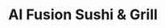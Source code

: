 ---
layout: place
title: "AI Fusion Sushi & Grill"
permalink: /michigan/east-lansing/ai-fusion-sushi-grill.html
stateAbbr: MI
stateName: Michigan
cityName: East Lansing
place_id: ChIJIVTKuajCIogR1fbN8Gd-gKg
photos:
  - name: >-
      places/ChIJIVTKuajCIogR1fbN8Gd-gKg/photos/AeeoHcL8ueKs7HHfQvzXkl4kiOQsLqA47iFf_SOUg9JpmQPjSAcJGXMjPQD6Pa6oh1NvXVjFSLMyVbRUWx3_YK2LlxG_55h3mG19PgeLbSUgGdhLliZZjcs3JhHd1W7rbJ7mQhnVgfhqmdCCY8-4UDHbIDtxxh513JsKrDn2KfTXXQEgaKDPTCzmW7u_it8E3VGgmomcFFNEjmjHzp6b0AwQuqKX7mY2shrQrRQA5MP7vV0wKuLlszTSb6PM0t1f3mjy_I0TZ-mHumCi6TjN89tfCXFmhBxXfIqM_XCanXUK-qVWyg
    widthPx: 2048
    heightPx: 1365
    authorAttributions:
      - displayName: AI Fusion Sushi & Grill
        uri: https://maps.google.com/maps/contrib/118349419077523368213
        photoUri: >-
          https://lh3.googleusercontent.com/a-/ALV-UjVW8dx3KBpMpKq7O0Q1maJ67LFa1W1HLBgLNeiNfIE-UEkAiAQ=s100-p-k-no-mo
    flagContentUri: >-
      https://www.google.com/local/imagery/report/?cb_client=maps_api_places.places_api&image_key=!1e10!2sAF1QipPkp_KwZ95EVZdjMKRi-M1tLZ2fcBSN_8ahIzcB&hl=en-US
    googleMapsUri: >-
      https://www.google.com/maps/place//data=!3m4!1e2!3m2!1sAF1QipPkp_KwZ95EVZdjMKRi-M1tLZ2fcBSN_8ahIzcB!2e10!4m2!3m1!1s0x8822c2a8b9ca5421:0xa8807e67f0cdf6d5
  - name: >-
      places/ChIJIVTKuajCIogR1fbN8Gd-gKg/photos/AeeoHcINX_3kvs_RG1R8CtBchfEC_5D4J31UTYQv4H93yTPI-7WMlHxRhhys1VLlOUxnFkTvSLseYfIDABmZTxM28UUkl8TWbs6wJ54yAWUgOa762QNqm1voFwqepKFavk6q30Acnc5-XBk-y0B5iM3A7hBNhplYmp01dnKQl6yx6jeR5Tc5twiYTdSjA7uPn4B1OlvH55QSI_TOLLEcSiCcj53BWXrOw16yaMRQU8_mCZXjb5FlVH6_deYEb7LUePKbhPgJTmrVkS2BT6lSL2PdyBKQ-ZSa41QcKYO4K8YEfvwPBQ
    widthPx: 4256
    heightPx: 2832
    authorAttributions:
      - displayName: AI Fusion Sushi & Grill
        uri: https://maps.google.com/maps/contrib/118349419077523368213
        photoUri: >-
          https://lh3.googleusercontent.com/a-/ALV-UjVW8dx3KBpMpKq7O0Q1maJ67LFa1W1HLBgLNeiNfIE-UEkAiAQ=s100-p-k-no-mo
    flagContentUri: >-
      https://www.google.com/local/imagery/report/?cb_client=maps_api_places.places_api&image_key=!1e10!2sAF1QipMgiUa9vcyVbjAgfkBsjeBPzf34khpFnomG1kWV&hl=en-US
    googleMapsUri: >-
      https://www.google.com/maps/place//data=!3m4!1e2!3m2!1sAF1QipMgiUa9vcyVbjAgfkBsjeBPzf34khpFnomG1kWV!2e10!4m2!3m1!1s0x8822c2a8b9ca5421:0xa8807e67f0cdf6d5
  - name: >-
      places/ChIJIVTKuajCIogR1fbN8Gd-gKg/photos/AeeoHcL8sLzXygqwcpSqJcyKsJke3CqFJuKuxlsy7fQEyznDE-WHSZoOJdtaYdHmBBtYSSu1d_A2P5T-tLNwwnxzRo-nxuFXVrW3OMWIGG-OdhuwyblK5Ku_naxTlirA7RKt0XH6JvOozQNDyuGfY-c8iNkEl8gLcccVXhIolm09JA2cWKGEJraVkjiX7Aj12ZOq7h9V2nJkozWunAAqgVRdXMPWjadqco1WIgX-2GAmLmJVJHvv_Mpg8ltBppOVgiaCA-eiISy_b6iq5Ahf3DGzU0uIoXH-8M6-A6-h5dECS56lAbXLbiie3dxKJbm4eBZHQhmf3DvUwcyhKpvt0qTVYuUN2-cxGqqC4JYaRGEfHn5WsVVlErovaAVqnufYAGFfa_wDGHQu0uQmXC4l-hOkN-6AFrRxoKxhTkLJdedlzaGrnMk
    widthPx: 3465
    heightPx: 1848
    authorAttributions:
      - displayName: Brittany Catterick
        uri: https://maps.google.com/maps/contrib/117507200371183597609
        photoUri: >-
          https://lh3.googleusercontent.com/a-/ALV-UjUSYLzAbt1pJKYY1coDb0ImQvcl54IapmsfTDZSogaxiSkiE3EB9g=s100-p-k-no-mo
    flagContentUri: >-
      https://www.google.com/local/imagery/report/?cb_client=maps_api_places.places_api&image_key=!1e10!2sCIHM0ogKEICAgMDI3JLi5gE&hl=en-US
    googleMapsUri: >-
      https://www.google.com/maps/place//data=!3m4!1e2!3m2!1sCIHM0ogKEICAgMDI3JLi5gE!2e10!4m2!3m1!1s0x8822c2a8b9ca5421:0xa8807e67f0cdf6d5
  - name: >-
      places/ChIJIVTKuajCIogR1fbN8Gd-gKg/photos/AeeoHcKw_7a5ZrrjoyLTaS-kX4PmZVCcmZzrbcShSO5p8WTQNoK93mZOugzSZC85Dcve9ibpKwa7-huxj9OjnjETbBR7AfnO4ZNXrjq_xHTWHgnI3zwQkAwFx_M_4T_SaUOqjH7l06e7bqlev_W9PJWSSJhU8nvZirj5OL1wn4TmvqXkHdccbeaGPV8EmCjVTY7xbPzsgKYSBrdRieUC3iCvjHxYOj6mJvQc654PsbbBYEkX463A0N-x_NEim_1opx-wu9vFVfyXqvCSfyj6FS4947tacZE-5HfJA0PztS8dKhGaGox0G7nOOtR4iaY0mUh3JWuK9Jk7cPGjU7HPazCYgd0BnIYN_YrDSJj2dL1hMJua3VYcIBLVqkLfLFOQBImPfpAInmktS19osWJkaxzh3eZsUNmqOZ2v5fGpDGStwY8ezcfW
    widthPx: 3024
    heightPx: 4032
    authorAttributions:
      - displayName: Taylor Dusseault
        uri: https://maps.google.com/maps/contrib/116728870760425182481
        photoUri: >-
          https://lh3.googleusercontent.com/a/ACg8ocKVfX3h0d5ld1aCMjjqX9qN0DIkTf5x8uuOqNyPNXhV5q8EDg=s100-p-k-no-mo
    flagContentUri: >-
      https://www.google.com/local/imagery/report/?cb_client=maps_api_places.places_api&image_key=!1e10!2sCIHM0ogKEICAgIDDk5y5rAE&hl=en-US
    googleMapsUri: >-
      https://www.google.com/maps/place//data=!3m4!1e2!3m2!1sCIHM0ogKEICAgIDDk5y5rAE!2e10!4m2!3m1!1s0x8822c2a8b9ca5421:0xa8807e67f0cdf6d5
  - name: >-
      places/ChIJIVTKuajCIogR1fbN8Gd-gKg/photos/AeeoHcJEML6jZLvU276Aq_sBLDCZ1sbYZdSFIQtDlZoF8NCsI1SbWbINDv0fRynOJqguMH5kjRKvDn2l7Xs5NtCBuiot2ght_GY9Oc7PfCH5L8fxq269h880WAkxds8cL1MYNYcHeyKhZY4xaYJcTLqYDsmOqfrmGJnpzQ__qTTsYi8v_dTKoN9EWrcEQTYoT0BqFPITj9kv6EQoD47CqxdWyntG7cdDJVw8p3Nev0qBNeM9GmghBF_F637wi_u9AI0kvuug03XsQTt_eKO1lYFVUU8a-iUJ7HA5OPNziS_MaKY-vr4hfRsP2a35Fp5ay9bKx5BKCH2GN6NTLu4qF_PQmy-fOj7vQKaRVr11OzZAMp3UXKk8VDvKplGXTLjv5Luyil9UM2xDR0FMSHOQNghf30ak9d9cZRRzcf0Mbt3sRzs
    widthPx: 4080
    heightPx: 3072
    authorAttributions:
      - displayName: Tania Castilhos
        uri: https://maps.google.com/maps/contrib/116858512667698343548
        photoUri: >-
          https://lh3.googleusercontent.com/a-/ALV-UjVryz60EBd1p8UPgDH4NH7CrMSE3i1aZPuWvkKL41Xv6T8YgAztfA=s100-p-k-no-mo
    flagContentUri: >-
      https://www.google.com/local/imagery/report/?cb_client=maps_api_places.places_api&image_key=!1e10!2sCIHM0ogKEICAgIDziLCAFQ&hl=en-US
    googleMapsUri: >-
      https://www.google.com/maps/place//data=!3m4!1e2!3m2!1sCIHM0ogKEICAgIDziLCAFQ!2e10!4m2!3m1!1s0x8822c2a8b9ca5421:0xa8807e67f0cdf6d5
  - name: >-
      places/ChIJIVTKuajCIogR1fbN8Gd-gKg/photos/AeeoHcKM8Y2C9zOdP7Cd1DfRqB4cqKBpG2DXoiAIh0yZjHtamijtbvFs9JBGQFWuuhqsa30jqza8WR_kOJzoVhb_7ZDLF2LfOBxyL0ohbxWwa3WXEmN_WjZeCoIRDI0iodQzld8UkL1v1hJYgTPi1P3YAahzMHGAZDAfhXz_xDGer5T9v-kpzZxvGY2envBBTENEMPZS0LD6OjSUuTsU6D8mulxkpwdtQ2fPkV92rFoBeZUYD9s-Pegqw3IOjG9Dsb5bmw4PU4YgJ0FgVCO8VKfLirJF0D0o_FCkTT9qI4oONWxgpqPOxqgc6EBA9MC1vKxMuglDk64dFTE-O_xlbLe00rS02ojDgrmvpNutmUdxRTgETkL_4aNjFqYf1KTrbXIs0iOUrpMplCanADC5BirCu4dGwKTdmXlVjPR03SzsMfN0AcTd
    widthPx: 3830
    heightPx: 2447
    authorAttributions:
      - displayName: Martha
        uri: https://maps.google.com/maps/contrib/108942100841920795561
        photoUri: >-
          https://lh3.googleusercontent.com/a-/ALV-UjXIcvCElneC1xJoZU0o0RrcYLtV_OuiyxnFWjUXeNcOPmwWqyoy=s100-p-k-no-mo
    flagContentUri: >-
      https://www.google.com/local/imagery/report/?cb_client=maps_api_places.places_api&image_key=!1e10!2sCIHM0ogKEICAgICr8o-5rwE&hl=en-US
    googleMapsUri: >-
      https://www.google.com/maps/place//data=!3m4!1e2!3m2!1sCIHM0ogKEICAgICr8o-5rwE!2e10!4m2!3m1!1s0x8822c2a8b9ca5421:0xa8807e67f0cdf6d5
  - name: >-
      places/ChIJIVTKuajCIogR1fbN8Gd-gKg/photos/AeeoHcJyNI9LBg3K5e_U4I6MBex61iMfxaO9UHu1hcoWvQwJpvlAHSve72jTzp4P-SzFFkCHmRH6IcXl9GFp9ojVNlW7Nj0Gux5oHH6daGvJ_kMb7-F5ow53pMIVtHvmObmzvN7imflQD75a-rTJiQpOXn7-UvGPHfwkR80WYEMzDWjcCyRNJLTRInJV4o9NMqxFPvdCWEaETte2CnFq-j6xaslP0RKdzeLBzEb9NQHCtWlkTBKXdhGeSuh0DAe7d9Jpo2A0L3e2eRhu_J3KnkBuc8rwr47zA9e49wS1l5zGaYMR4FKoFpUaeLSL9ehysK8AGEd7AJyPaJcxkwdIXuLrL-5ggSWNpmCiXzcOUwET6TsQY-MFBOWXAUu_pi3jlvAymaGoDcv5-qS-JH3lr1LHIbAHnByrOM6TZz3_4pvl8WGF_d8
    widthPx: 4080
    heightPx: 3072
    authorAttributions:
      - displayName: Sylvia Lin
        uri: https://maps.google.com/maps/contrib/103708397504409242579
        photoUri: >-
          https://lh3.googleusercontent.com/a-/ALV-UjWCiijdAGqfgbtTTAeIzLMXucZjKHXnmBIuT5JfBzAXYAur--Ua=s100-p-k-no-mo
    flagContentUri: >-
      https://www.google.com/local/imagery/report/?cb_client=maps_api_places.places_api&image_key=!1e10!2sCIHM0ogKEICAgICpjuqeuAE&hl=en-US
    googleMapsUri: >-
      https://www.google.com/maps/place//data=!3m4!1e2!3m2!1sCIHM0ogKEICAgICpjuqeuAE!2e10!4m2!3m1!1s0x8822c2a8b9ca5421:0xa8807e67f0cdf6d5
  - name: >-
      places/ChIJIVTKuajCIogR1fbN8Gd-gKg/photos/AeeoHcJuwAI2nxNoS1iZW3z1dVZQEBgebd6n3FpoBEh3iup-WBzKV1iYwxSY5hCKSVf4H0lPO0X3MNQFekTUgAVxGa0sN1617PqJg0psCHyg-uxNG9wQNeoypL9xEicVXnCyP6vTFCfgKxCzGRhL1QTszHmDrbrsfbT8hcO3PAKz3GB8UEr4XH8bTVt79u-n2P25HM0-TOcHbf0oKap5KZ5qbRPOEmQQ13K_CKsgXRrb3-co8diRD2RbymY4V7JenNRHciQtwwql4uBeiSF64qYDtdkQ9LgRVgca4uWOWBjiAc39wCvaKRsAeSGpEM23NkkLWDan5aaWS-V2gRMXtbPbOQdQ__CpcBuDUplPHG1QABOO1SR5_ZjQq1p68OkKh-r885I9QSjhSu-fmQ-fGDJW9a2KfATnsXk_Bce1Yc_n0HI
    widthPx: 4080
    heightPx: 3072
    authorAttributions:
      - displayName: Sylvia Lin
        uri: https://maps.google.com/maps/contrib/103708397504409242579
        photoUri: >-
          https://lh3.googleusercontent.com/a-/ALV-UjWCiijdAGqfgbtTTAeIzLMXucZjKHXnmBIuT5JfBzAXYAur--Ua=s100-p-k-no-mo
    flagContentUri: >-
      https://www.google.com/local/imagery/report/?cb_client=maps_api_places.places_api&image_key=!1e10!2sCIHM0ogKEICAgICpjuqOPg&hl=en-US
    googleMapsUri: >-
      https://www.google.com/maps/place//data=!3m4!1e2!3m2!1sCIHM0ogKEICAgICpjuqOPg!2e10!4m2!3m1!1s0x8822c2a8b9ca5421:0xa8807e67f0cdf6d5
  - name: >-
      places/ChIJIVTKuajCIogR1fbN8Gd-gKg/photos/AeeoHcL5xft5L6MwX4vJDXJSJfFgh4Djh0JyfE1gWVTTT0I4HA_Ix3OHxCtWEy-vgqRX_C2YjZxY1Ab4pfCpZNWl3Uj92KGXa1Rt9Zk9_948HnRWgIFROm4LCypbezHtj6OumHXJDfWdlE2PLV4ipQsNYvZIH3sYnQmpKiXc3qY4aWj8-yuoLLUc6oLSaT8LjGvg9YRn70op6uBkTpdwU59J5PgyrbrT5N9pKJQirSWvEMpuvwVT_ql9LznngDFP96NQHTpo7cIuY_mfO1Mj6JEbaJq-IV_K4svH9W_NAES2RtLRatY5YbgwPR-ZTixAcekdDSMgxrYJBauHeLmwj94kDNgC6rfQvBc0GMiao885yS2O11KLMRNCIHq1DGaE0ij_kmMYWgt1scoY39tyuIwGgtrCVIYv5XanMqOdzlZ-HBElnA
    widthPx: 720
    heightPx: 960
    authorAttributions:
      - displayName: Sarah
        uri: https://maps.google.com/maps/contrib/101902495867430405931
        photoUri: >-
          https://lh3.googleusercontent.com/a-/ALV-UjWrLsy0LQbDIIH40ZYHCCRLuFTM6fkmdmZ_pyXhtuu3EOOs32ue-g=s100-p-k-no-mo
    flagContentUri: >-
      https://www.google.com/local/imagery/report/?cb_client=maps_api_places.places_api&image_key=!1e10!2sCIHM0ogKEICAgICB9PeVYw&hl=en-US
    googleMapsUri: >-
      https://www.google.com/maps/place//data=!3m4!1e2!3m2!1sCIHM0ogKEICAgICB9PeVYw!2e10!4m2!3m1!1s0x8822c2a8b9ca5421:0xa8807e67f0cdf6d5
  - name: >-
      places/ChIJIVTKuajCIogR1fbN8Gd-gKg/photos/AeeoHcLpo7Ztq8cw72iz7iM3ZJFgpg5wNXv0Nm19Re3ndVXE3Kk1-x_FxROtiQ5yiyGKBm54kXW9IqoIlQIaM9N6ahay6xvW1aKN3UPEpVMB6YPOPpXKEpDvLrABF6qPMUqafqXe-7oQhOKmHO10N8WcS_hn8gFuUTrewtJB686f4awUNxjVn5b0v1K5tivdUomOClrQJVcRwlJMVbgAj4lopGBqKfsnrGFFNoLZBDgyLditcJwW7vCq_PQtYM8cI1r3g6KcEoTFe1z3PcQ1i62eIQLpMBxawg4WLFmztVJmywWkHw
    widthPx: 550
    heightPx: 389
    authorAttributions:
      - displayName: AI Fusion Sushi & Grill
        uri: https://maps.google.com/maps/contrib/118349419077523368213
        photoUri: >-
          https://lh3.googleusercontent.com/a-/ALV-UjVW8dx3KBpMpKq7O0Q1maJ67LFa1W1HLBgLNeiNfIE-UEkAiAQ=s100-p-k-no-mo
    flagContentUri: >-
      https://www.google.com/local/imagery/report/?cb_client=maps_api_places.places_api&image_key=!1e10!2sAF1QipNkY0eRcWa1GXqjkCATgTMiGfIJGZRiJKC_e4OW&hl=en-US
    googleMapsUri: >-
      https://www.google.com/maps/place//data=!3m4!1e2!3m2!1sAF1QipNkY0eRcWa1GXqjkCATgTMiGfIJGZRiJKC_e4OW!2e10!4m2!3m1!1s0x8822c2a8b9ca5421:0xa8807e67f0cdf6d5
address: 2827 E Grand River Ave, East Lansing, MI 48823, USA
street: 2827 E Grand River Ave
city: East Lansing
state: MI
zip: '48823'
country: USA
neighborhood: null
latitude: '42.725761'
longitude: '-84.455144'
accessibility_options:
  wheelchairAccessibleParking: true
  wheelchairAccessibleEntrance: true
  wheelchairAccessibleRestroom: true
  wheelchairAccessibleSeating: true
business_status: OPERATIONAL
name: AI Fusion Sushi & Grill
google_maps_links:
  directionsUri: >-
    https://www.google.com/maps/dir//''/data=!4m7!4m6!1m1!4e2!1m2!1m1!1s0x8822c2a8b9ca5421:0xa8807e67f0cdf6d5!3e0
  placeUri: https://maps.google.com/?cid=12141843580277618389
  writeAReviewUri: >-
    https://www.google.com/maps/place//data=!4m3!3m2!1s0x8822c2a8b9ca5421:0xa8807e67f0cdf6d5!12e1
  reviewsUri: >-
    https://www.google.com/maps/place//data=!4m4!3m3!1s0x8822c2a8b9ca5421:0xa8807e67f0cdf6d5!9m1!1b1
  photosUri: >-
    https://www.google.com/maps/place//data=!4m3!3m2!1s0x8822c2a8b9ca5421:0xa8807e67f0cdf6d5!10e5
primary_type: Japanese Restaurant
opening_hours:
  regular: null
  current: null
secondary_opening_hours:
  regular:
    weekdayDescriptions: null
    type: null
  current:
    weekdayDescriptions: null
    type: null
phone: (517) 853-3700
price_level: PRICE_LEVEL_MODERATE
price_range: $10 &ndash; $20
rating: '4.4'
rating_count: 838
website: http://ai-fusion.com/
description: >-
  Japanese & Korean fare, including sushi, is served in an airy space with
  Western & Asian elements.
reviews:
  - name: >-
      places/ChIJIVTKuajCIogR1fbN8Gd-gKg/reviews/ChdDSUhNMG9nS0VJQ0FnSUNyOG8tNWp3RRAB
    relativePublishTimeDescription: 8 months ago
    rating: 5
    text:
      text: >-
        Great food at really reasonable prices. I love to stop here when I am in
        town. They have a lot of menu choices and the portion sizes are
        generous.  Service is solid.  Lunch specials and discounted Mondays are
        great deals.
      languageCode: en
    originalText:
      text: >-
        Great food at really reasonable prices. I love to stop here when I am in
        town. They have a lot of menu choices and the portion sizes are
        generous.  Service is solid.  Lunch specials and discounted Mondays are
        great deals.
      languageCode: en
    authorAttribution:
      displayName: Martha
      uri: https://www.google.com/maps/contrib/108942100841920795561/reviews
      photoUri: >-
        https://lh3.googleusercontent.com/a-/ALV-UjXIcvCElneC1xJoZU0o0RrcYLtV_OuiyxnFWjUXeNcOPmwWqyoy=s128-c0x00000000-cc-rp-mo-ba8
    publishTime: '2024-07-20T10:24:47.209384Z'
    flagContentUri: >-
      https://www.google.com/local/review/rap/report?postId=ChdDSUhNMG9nS0VJQ0FnSUNyOG8tNWp3RRAB&d=17924085&t=1
    googleMapsUri: >-
      https://www.google.com/maps/reviews/data=!4m6!14m5!1m4!2m3!1sChdDSUhNMG9nS0VJQ0FnSUNyOG8tNWp3RRAB!2m1!1s0x8822c2a8b9ca5421:0xa8807e67f0cdf6d5
  - name: >-
      places/ChIJIVTKuajCIogR1fbN8Gd-gKg/reviews/ChZDSUhNMG9nS0VJQ0FnSUR4LTZIVkhnEAE
    relativePublishTimeDescription: a year ago
    rating: 5
    text:
      text: >-
        Best Sushi I have had since moving to Lansing! Absolutely delicious.
        Everything was so good, it was easy to make a reservation. The
        atmosphere is nice. The place is clean. Service can be better though.
        Had to ask for straws 3 times and never got them, but I guess it was a
        lunch rush so it’s totally understandable. Will definitely come again.
      languageCode: en
    originalText:
      text: >-
        Best Sushi I have had since moving to Lansing! Absolutely delicious.
        Everything was so good, it was easy to make a reservation. The
        atmosphere is nice. The place is clean. Service can be better though.
        Had to ask for straws 3 times and never got them, but I guess it was a
        lunch rush so it’s totally understandable. Will definitely come again.
      languageCode: en
    authorAttribution:
      displayName: Sukayna Almusawi
      uri: https://www.google.com/maps/contrib/110859482412283426442/reviews
      photoUri: >-
        https://lh3.googleusercontent.com/a-/ALV-UjVe9Co8x2A21HNRYKqhxvi8rnWPJR2qyZVbNGsRsA48RDWB_AT5=s128-c0x00000000-cc-rp-mo-ba5
    publishTime: '2023-06-15T21:09:48.982708Z'
    flagContentUri: >-
      https://www.google.com/local/review/rap/report?postId=ChZDSUhNMG9nS0VJQ0FnSUR4LTZIVkhnEAE&d=17924085&t=1
    googleMapsUri: >-
      https://www.google.com/maps/reviews/data=!4m6!14m5!1m4!2m3!1sChZDSUhNMG9nS0VJQ0FnSUR4LTZIVkhnEAE!2m1!1s0x8822c2a8b9ca5421:0xa8807e67f0cdf6d5
  - name: >-
      places/ChIJIVTKuajCIogR1fbN8Gd-gKg/reviews/ChZDSUhNMG9nS0VJQ0FnSUREazV5NVRBEAE
    relativePublishTimeDescription: 4 months ago
    rating: 2
    text:
      text: >-
        I used to LOVVEEE this place. I was a top paying customer, I came here
        all of the time but recently I ordered the fusion roll (which I usually
        get) there was literally a spec of tuna in it and the price increased
        INSANELY for a small portion. Used to be around 12 (which is already
        asking a lot) now 14??? Crazy. Not coming back sadly.


        (I definitely went back and I still love them) they gotta stop skimmin
        on the tuna doe
      languageCode: en
    originalText:
      text: >-
        I used to LOVVEEE this place. I was a top paying customer, I came here
        all of the time but recently I ordered the fusion roll (which I usually
        get) there was literally a spec of tuna in it and the price increased
        INSANELY for a small portion. Used to be around 12 (which is already
        asking a lot) now 14??? Crazy. Not coming back sadly.


        (I definitely went back and I still love them) they gotta stop skimmin
        on the tuna doe
      languageCode: en
    authorAttribution:
      displayName: Taylor Dusseault
      uri: https://www.google.com/maps/contrib/116728870760425182481/reviews
      photoUri: >-
        https://lh3.googleusercontent.com/a/ACg8ocKVfX3h0d5ld1aCMjjqX9qN0DIkTf5x8uuOqNyPNXhV5q8EDg=s128-c0x00000000-cc-rp-mo
    publishTime: '2024-11-15T23:28:35.644039Z'
    flagContentUri: >-
      https://www.google.com/local/review/rap/report?postId=ChZDSUhNMG9nS0VJQ0FnSUREazV5NVRBEAE&d=17924085&t=1
    googleMapsUri: >-
      https://www.google.com/maps/reviews/data=!4m6!14m5!1m4!2m3!1sChZDSUhNMG9nS0VJQ0FnSUREazV5NVRBEAE!2m1!1s0x8822c2a8b9ca5421:0xa8807e67f0cdf6d5
  - name: >-
      places/ChIJIVTKuajCIogR1fbN8Gd-gKg/reviews/ChdDSUhNMG9nS0VJQ0FnSUNsb3EyeWpBRRAB
    relativePublishTimeDescription: a year ago
    rating: 4
    text:
      text: >-
        Visited on a Saturday in a small group. Seated quickly, and service was
        friendly but never returned for drink refills. Sashimi was fresh, and
        udon noodles were ok. The kids enjoyed California rolls and the chicken
        & noodles kids' meals.

        They do not offer any birthday celebrations.
      languageCode: en
    originalText:
      text: >-
        Visited on a Saturday in a small group. Seated quickly, and service was
        friendly but never returned for drink refills. Sashimi was fresh, and
        udon noodles were ok. The kids enjoyed California rolls and the chicken
        & noodles kids' meals.

        They do not offer any birthday celebrations.
      languageCode: en
    authorAttribution:
      displayName: Beth
      uri: https://www.google.com/maps/contrib/108975361974559446263/reviews
      photoUri: >-
        https://lh3.googleusercontent.com/a-/ALV-UjWOxwQPFgOSHZNlVWYQD8qMiLraOlbwG5GdLiSVo5vrCq4naraz=s128-c0x00000000-cc-rp-mo-ba6
    publishTime: '2023-11-15T01:47:53.431034Z'
    flagContentUri: >-
      https://www.google.com/local/review/rap/report?postId=ChdDSUhNMG9nS0VJQ0FnSUNsb3EyeWpBRRAB&d=17924085&t=1
    googleMapsUri: >-
      https://www.google.com/maps/reviews/data=!4m6!14m5!1m4!2m3!1sChdDSUhNMG9nS0VJQ0FnSUNsb3EyeWpBRRAB!2m1!1s0x8822c2a8b9ca5421:0xa8807e67f0cdf6d5
  - name: >-
      places/ChIJIVTKuajCIogR1fbN8Gd-gKg/reviews/ChdDSUhNMG9nS0VJQ0FnTUNRdVlPY3VnRRAB
    relativePublishTimeDescription: a month ago
    rating: 5
    text:
      text: >-
        This is one of the best sushi restaurants I've ever been to.
        Consistently nailing the service and the quality of food!
      languageCode: en
    originalText:
      text: >-
        This is one of the best sushi restaurants I've ever been to.
        Consistently nailing the service and the quality of food!
      languageCode: en
    authorAttribution:
      displayName: Davidsonian
      uri: https://www.google.com/maps/contrib/107709148595928704618/reviews
      photoUri: >-
        https://lh3.googleusercontent.com/a-/ALV-UjWHmfnVWNClFVEfzpBgDUm2hC75p34Q43M_x5O74BZPyDBUm0aKig=s128-c0x00000000-cc-rp-mo-ba5
    publishTime: '2025-03-06T01:51:29.991243Z'
    flagContentUri: >-
      https://www.google.com/local/review/rap/report?postId=ChdDSUhNMG9nS0VJQ0FnTUNRdVlPY3VnRRAB&d=17924085&t=1
    googleMapsUri: >-
      https://www.google.com/maps/reviews/data=!4m6!14m5!1m4!2m3!1sChdDSUhNMG9nS0VJQ0FnTUNRdVlPY3VnRRAB!2m1!1s0x8822c2a8b9ca5421:0xa8807e67f0cdf6d5
parking_options:
  freeParkingLot: true
  valetParking: false
payment_options:
  acceptsCreditCards: true
  acceptsDebitCards: true
  acceptsCashOnly: false
  acceptsNfc: true
allow_dogs: null
curbside_pickup: true
delivery: true
dine_in: true
good_for_children: true
good_for_groups: true
good_for_sports: false
live_music: false
menu_for_children: false
outdoor_seating: false
reservable: true
restroom: true
serves_beer: true
serves_breakfast: false
serves_brunch: false
serves_cocktails: true
serves_coffee: null
serves_dinner: true
serves_dessert: false
serves_lunch: true
serves_vegetarian_food: true
serves_wine: true
takeout: true

---